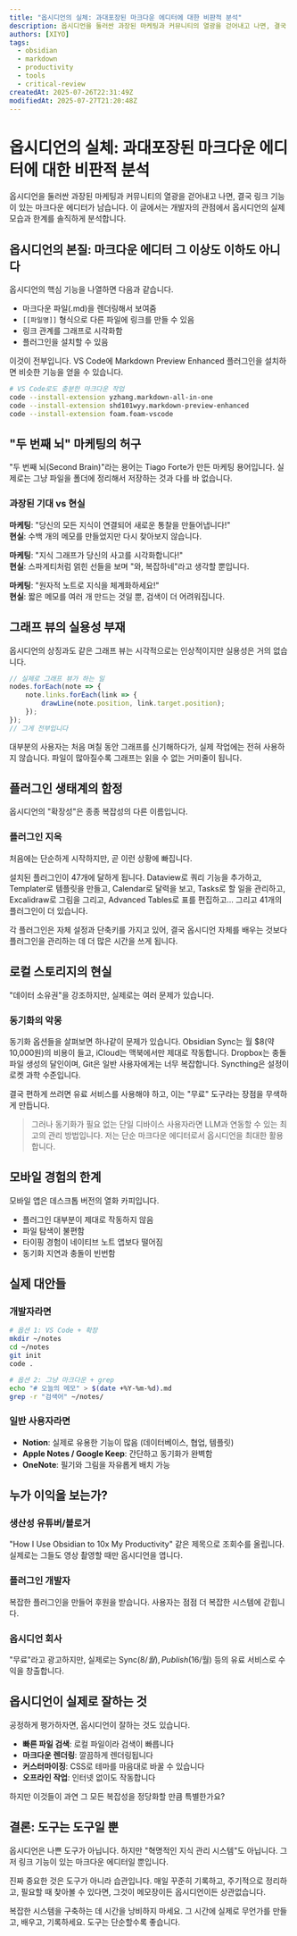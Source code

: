 ```yaml
---
title: "옵시디언의 실체: 과대포장된 마크다운 에디터에 대한 비판적 분석"
description: 옵시디언을 둘러싼 과장된 마케팅과 커뮤니티의 열광을 걷어내고 나면, 결국 링크 기능이 있는 마크다운 에디터가 남습니다. 이 글에서는 개발자의 관점에서 옵시디언의 실제 모습과 한계를 솔직하게 분석합니다.
authors: [XIYO]
tags:
  - obsidian
  - markdown
  - productivity
  - tools
  - critical-review
createdAt: 2025-07-26T22:31:49Z
modifiedAt: 2025-07-27T21:20:48Z
---
```


# 옵시디언의 실체: 과대포장된 마크다운 에디터에 대한 비판적 분석

옵시디언을 둘러싼 과장된 마케팅과 커뮤니티의 열광을 걷어내고 나면, 결국 링크 기능이 있는 마크다운 에디터가 남습니다. 이 글에서는 개발자의 관점에서 옵시디언의 실제 모습과 한계를 솔직하게 분석합니다.

## 옵시디언의 본질: 마크다운 에디터 그 이상도 이하도 아니다

옵시디언의 핵심 기능을 나열하면 다음과 같습니다.

- 마크다운 파일(.md)을 렌더링해서 보여줌
- `[[파일명]]` 형식으로 다른 파일에 링크를 만들 수 있음
- 링크 관계를 그래프로 시각화함
- 플러그인을 설치할 수 있음

이것이 전부입니다. VS Code에 Markdown Preview Enhanced 플러그인을 설치하면 비슷한 기능을 얻을 수 있습니다.

```bash
# VS Code로도 충분한 마크다운 작업
code --install-extension yzhang.markdown-all-in-one
code --install-extension shd101wyy.markdown-preview-enhanced
code --install-extension foam.foam-vscode
```

## "두 번째 뇌" 마케팅의 허구

"두 번째 뇌(Second Brain)"라는 용어는 Tiago Forte가 만든 마케팅 용어입니다. 실제로는 그냥 파일을 폴더에 정리해서 저장하는 것과 다를 바 없습니다.

### 과장된 기대 vs 현실

**마케팅**: "당신의 모든 지식이 연결되어 새로운 통찰을 만들어냅니다!"  
**현실**: 수백 개의 메모를 만들었지만 다시 찾아보지 않습니다.

**마케팅**: "지식 그래프가 당신의 사고를 시각화합니다!"  
**현실**: 스파게티처럼 얽힌 선들을 보며 "와, 복잡하네"라고 생각할 뿐입니다.

**마케팅**: "원자적 노트로 지식을 체계화하세요!"  
**현실**: 짧은 메모를 여러 개 만드는 것일 뿐, 검색이 더 어려워집니다.

## 그래프 뷰의 실용성 부재

옵시디언의 상징과도 같은 그래프 뷰는 시각적으로는 인상적이지만 실용성은 거의 없습니다.

```javascript
// 실제로 그래프 뷰가 하는 일
nodes.forEach(note => {
    note.links.forEach(link => {
        drawLine(note.position, link.target.position);
    });
});
// 그게 전부입니다
```

대부분의 사용자는 처음 며칠 동안 그래프를 신기해하다가, 실제 작업에는 전혀 사용하지 않습니다. 파일이 많아질수록 그래프는 읽을 수 없는 거미줄이 됩니다.

## 플러그인 생태계의 함정

옵시디언의 "확장성"은 종종 복잡성의 다른 이름입니다.

### 플러그인 지옥

처음에는 단순하게 시작하지만, 곧 이런 상황에 빠집니다.

설치된 플러그인이 47개에 달하게 됩니다. Dataview로 쿼리 기능을 추가하고, Templater로 템플릿을 만들고, Calendar로 달력을 보고, Tasks로 할 일을 관리하고, Excalidraw로 그림을 그리고, Advanced Tables로 표를 편집하고... 그리고 41개의 플러그인이 더 있습니다.

각 플러그인은 자체 설정과 단축키를 가지고 있어, 결국 옵시디언 자체를 배우는 것보다 플러그인을 관리하는 데 더 많은 시간을 쓰게 됩니다.

## 로컬 스토리지의 현실

"데이터 소유권"을 강조하지만, 실제로는 여러 문제가 있습니다.

### 동기화의 악몽

동기화 옵션들을 살펴보면 하나같이 문제가 있습니다. Obsidian Sync는 월 $8(약 10,000원)의 비용이 들고, iCloud는 맥북에서만 제대로 작동합니다. Dropbox는 충돌 파일 생성의 달인이며, Git은 일반 사용자에게는 너무 복잡합니다. Syncthing은 설정이 로켓 과학 수준입니다.

결국 편하게 쓰려면 유료 서비스를 사용해야 하고, 이는 "무료" 도구라는 장점을 무색하게 만듭니다.

> 그러나 동기화가 필요 없는 단일 디바이스 사용자라면 LLM과 연동할 수 있는 최고의 관리 방법입니다. 저는 단순 마크다운 에디터로서 옵시디언을 최대한 활용합니다.

## 모바일 경험의 한계

모바일 앱은 데스크톱 버전의 열화 카피입니다.

- 플러그인 대부분이 제대로 작동하지 않음
- 파일 탐색이 불편함
- 타이핑 경험이 네이티브 노트 앱보다 떨어짐
- 동기화 지연과 충돌이 빈번함

## 실제 대안들

### 개발자라면

```bash
# 옵션 1: VS Code + 확장
mkdir ~/notes
cd ~/notes
git init
code .

# 옵션 2: 그냥 마크다운 + grep
echo "# 오늘의 메모" > $(date +%Y-%m-%d).md
grep -r "검색어" ~/notes/
```

### 일반 사용자라면

- **Notion**: 실제로 유용한 기능이 많음 (데이터베이스, 협업, 템플릿)
- **Apple Notes / Google Keep**: 간단하고 동기화가 완벽함
- **OneNote**: 필기와 그림을 자유롭게 배치 가능

## 누가 이익을 보는가?

### 생산성 유튜버/블로거

"How I Use Obsidian to 10x My Productivity" 같은 제목으로 조회수를 올립니다. 실제로는 그들도 영상 촬영할 때만 옵시디언을 엽니다.

### 플러그인 개발자

복잡한 플러그인을 만들어 후원을 받습니다. 사용자는 점점 더 복잡한 시스템에 갇힙니다.

### 옵시디언 회사

"무료"라고 광고하지만, 실제로는 Sync($8/월), Publish($16/월) 등의 유료 서비스로 수익을 창출합니다.

## 옵시디언이 실제로 잘하는 것

공정하게 평가하자면, 옵시디언이 잘하는 것도 있습니다.

- **빠른 파일 검색**: 로컬 파일이라 검색이 빠릅니다
- **마크다운 렌더링**: 깔끔하게 렌더링됩니다
- **커스터마이징**: CSS로 테마를 마음대로 바꿀 수 있습니다
- **오프라인 작업**: 인터넷 없이도 작동합니다

하지만 이것들이 과연 그 모든 복잡성을 정당화할 만큼 특별한가요?

## 결론: 도구는 도구일 뿐

옵시디언은 나쁜 도구가 아닙니다. 하지만 "혁명적인 지식 관리 시스템"도 아닙니다. 그저 링크 기능이 있는 마크다운 에디터일 뿐입니다.

진짜 중요한 것은 도구가 아니라 습관입니다. 매일 꾸준히 기록하고, 주기적으로 정리하고, 필요할 때 찾아볼 수 있다면, 그것이 메모장이든 옵시디언이든 상관없습니다.

복잡한 시스템을 구축하는 데 시간을 낭비하지 마세요. 그 시간에 실제로 무언가를 만들고, 배우고, 기록하세요. 도구는 단순할수록 좋습니다.

